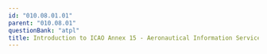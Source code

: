 ```yaml
---
id: "010.08.01.01"
parent: "010.08.01"
questionBank: "atpl"
title: Introduction to ICAO Annex 15 - Aeronautical Information Service (AIS)
---
```

